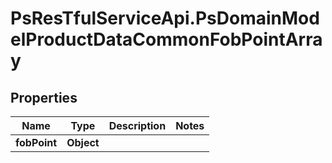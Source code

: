 # PsResTfulServiceApi.PsDomainModelProductDataCommonFobPointArray

## Properties
Name | Type | Description | Notes
------------ | ------------- | ------------- | -------------
**fobPoint** | **Object** |  | 
